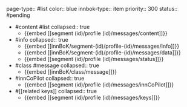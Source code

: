 page-type:: #list
color:: blue
innbok-type:: item
priority:: 300
status:: #pending

- #content #list
  collapsed:: true
	- {{embed [[segment (id)/profile (id)/messages/content]]}}
- #info
  collapsed:: true
	- {{embed [[innBoK/segment-(id)/profile-(id)/messages/info]]}}
	- {{embed [[innBoK/segment-(id)/profile-(id)/messages/data]]}}
	- {{embed [[segment (id)/profile (id)/messages/status]]}}
- #class #message
  collapsed:: true
	- {{embed [[innBoK/class/message]]}}
- #innCoPilot
  collapsed:: true
	- {{embed [[segment (id)/profile (id)/messages/innCoPilot]]}}
- #[[related keys]]
  collapsed:: true
	- {{embed [[segment (id)/profile (id)/messages/keys]]}}


